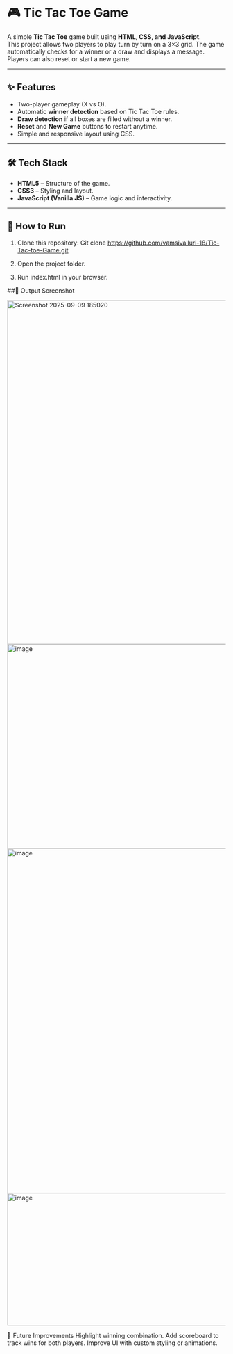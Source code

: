 # 🎮 Tic Tac Toe Game  

A simple **Tic Tac Toe** game built using **HTML, CSS, and JavaScript**.  
This project allows two players to play turn by turn on a 3×3 grid. The game automatically checks for a winner or a draw and displays a message. Players can also reset or start a new game.  

---

## ✨ Features
- Two-player gameplay (X vs O).  
- Automatic **winner detection** based on Tic Tac Toe rules.  
- **Draw detection** if all boxes are filled without a winner.  
- **Reset** and **New Game** buttons to restart anytime.  
- Simple and responsive layout using CSS.  

---

## 🛠️ Tech Stack
- **HTML5** – Structure of the game.  
- **CSS3** – Styling and layout.  
- **JavaScript (Vanilla JS)** – Game logic and interactivity.  

---

## 🚀 How to Run
1. Clone this repository:
   Git clone https://github.com/vamsivalluri-18/Tic-Tac-toe-Game.git

2. Open the project folder.

3. Run index.html in your browser.

##📸 Output Screenshot

<img width="799" height="791" alt="Screenshot 2025-09-09 185020" src="https://github.com/user-attachments/assets/aa4c26e1-8f5a-4228-bf84-fc9b1068a377" />

<img width="966" height="470" alt="image" src="https://github.com/user-attachments/assets/8ae2b801-dd68-4a0f-9587-1fb3bb8f1c8f" />

<img width="842" height="793" alt="image" src="https://github.com/user-attachments/assets/a9fc5571-0948-4b78-8436-61db88a2277b" />

<img width="672" height="305" alt="image" src="https://github.com/user-attachments/assets/ca2ed065-b0cb-42df-aaae-b542028d65c4" />


📌 Future Improvements
Highlight winning combination.
Add scoreboard to track wins for both players.
Improve UI with custom styling or animations.

